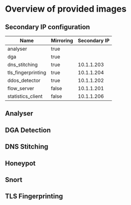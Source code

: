 # Overview of provided images

## Secondary IP configuration

| Name                 | Mirroring            | Secondary IP |  
| -------------------- | -------------------- | -------------------- |
|  analyser            | true                 |                      |
|  dga                 | true                 |                      |
|  dns_stitching       | true                 | 10.1.1.203           |
|  tls_fingerprinting  | true                 | 10.1.1.204           |
|  ddos_detector       | true                 | 10.1.1.202           |
|  flow_server         | false                | 10.1.1.201           |
|  statistics_client   | false                | 10.1.1.206           |

## Analyser

## DGA Detection

## DNS Stitching

## Honeypot

## Snort

## TLS Fingerprinting

